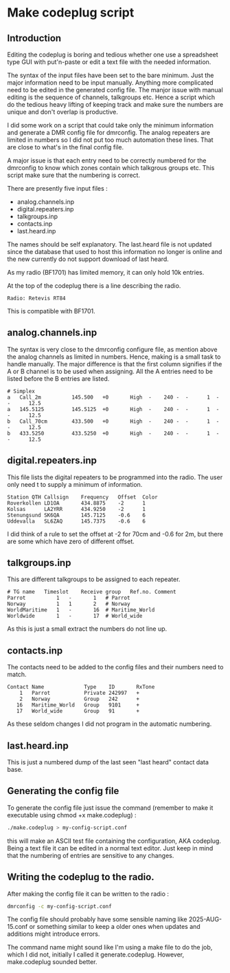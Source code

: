# Make codeplug script

## Introduction
Editing the codeplug is boring and tedious whether one use a spreadsheet type GUI with put'n-paste 
or edit a text file with the needed information. 

The syntax of the input files have been set to the bare minimum. Just the major information
need to be input manually. Anything more complicated need to be edited in the generated
config file. The manjor issue with manual editing is the sequence of channels, talkgroups etc.
Hence a script which do the tedious heavy lifting of keeping track and make sure the numbers
are unique and don't overlap is productive.

I did some work on a script that could take only the minimum information and generate a 
DMR config file for dmrconfig. The analog repeaters are limited in numbers so I did not
put too much automation these lines. That are close to what's in the final config file.

A major issue is that each entry need to be correctly numbered for the dmrconfig to know
which zones contain which talkgrous groups etc. This script make sure that the numbering is
correct. 

There are presently five input files :
- analog.channels.inp
- digital.repeaters.inp
- talkgroups.inp
- contacts.inp
- last.heard.inp

The names should be self explanatory. 
The last.heard file is not updated since the database that used to host this information
no longer is online and the new currently do not support download of last heard. 

As my radio (BF1701) has limited memory, it can only hold 10k entries. 

At the top of the codeplug there is a line describing the radio. 
```
Radio: Retevis RT84
```
This is compatible with BF1701.


## analog.channels.inp
The syntax is very close to the dmrconfig configure file, as mention above the 
analog channels as limited in numbers. Hence, making is a small task to handle 
manually. The major difference is that the first column signifies if the A or B
channel is to be used when assigning. All the A entries need to be listed before
the B entries are listed.
```
# Simplex
a	Call_2m          145.500   +0       High  -    240 -  -      1  -      -      12.5
a 	145.5125     	 145.5125  +0       High  -    240 -  -      1  -      -      12.5
b  	Call_70cm        433.500   +0       High  -    240 -  -      1  -      -      12.5
b  	433.5250         433.5250  +0       High  -    240 -  -      1  -      -      12.5
```

## digital.repeaters.inp
This file lists the digital repeaters to be programmed into the radio. The user only need t
to supply a minimum of information.
```
Station QTH	Callsign	Frequency	Offset	Color 
Roverkollen	LD1OA		434.8875	-2	    1
Kolsas		LA2YRR		434.9250	-2	    1
Stenungsund	SK6QA		145.7125 	-0.6	6
Uddevalla	SL6ZAQ		145.7375	-0.6	6
```
I did think of a rule to set the offset at -2 for 70cm and -0.6 for 2m, but
there are some which have zero of different offset. 


## talkgroups.inp
This are different talkgroups to be assigned to each repeater. 
```
# TG name   Timeslot	Receive group	Ref.no.	Comment 
Parrot         	1	-		1	# Parrot
Norway         	1	1		2	# Norway
WorldMaritime  	1	-		16	# Maritime_World
Worldwide      	1	-		17	# World_wide
```
As this is just a small extract the numbers do not line up.

## contacts.inp
The contacts need to be added to the config files and their numbers 
need to match.
```
Contact Name             Type    ID       RxTone
    1   Parrot           Private 242997   +	
    2   Norway           Group   242      +
   16   Maritime_World   Group   9101     +
   17   World_wide       Group   91       +
```
As these seldom changes I did not program in the automatic numbering. 


## last.heard.inp
This is just a numbered dump of the last seen "last heard" contact data base.


## Generating the config file
To generate the config file just issue the command (remember to make it 
executable using chmod +x make.codeplug) :
```bash
./make.codeplug > my-config-script.conf
```
this will make an ASCII test file containing the configuration, AKA codeplug.
Being a text file it can be edited in a normal text editor. Just keep in mind
that the numbering of entries are sensitive to any changes. 


## Writing the codeplug to the radio.

After making the config file it can be written to the radio :
```bash
dmrconfig -c my-config-script.conf
```
The config file should probably have some sensible naming like 2025-AUG-15.conf or something
similar to keep a older ones when updates and additions might introduce errors.

The command name might sound like I'm using a make file to do the job, which I did not,
initially I called it generate.codeplug. However, make.codeplug sounded better.
